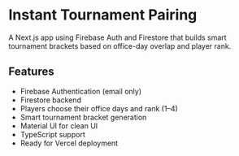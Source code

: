 # Instant Tournament Pairing

A Next.js app using Firebase Auth and Firestore that builds smart tournament brackets based on office-day overlap and player rank.

## Features

- Firebase Authentication (email only)
- Firestore backend
- Players choose their office days and rank (1–4)
- Smart tournament bracket generation
- Material UI for clean UI
- TypeScript support
- Ready for Vercel deployment
